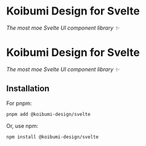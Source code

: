 # Koibumi Design for Svelte

*The most moe Svelte UI component library ✨*

# Koibumi Design for Svelte

*The most moe Svelte UI component library ✨*

## Installation

For pnpm:

```bash
pnpm add @koibumi-design/svelte
```

Or, use npm:

```bash
npm install @koibumi-design/svelte
```